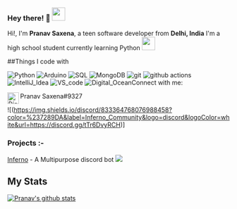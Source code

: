 ### Hey there! 👋  <img src="https://komarev.com/ghpvc/?username=Pranav-Saxena&style=flat&label=Profile+Views&color=blue" width="30">

Hi!, I'm **Pranav Saxena**, a teen software developer from **Delhi, India**
I'm a high school student currently learning Python <img src = "https://i.imgur.com/ml09ccU.png" width="30">

##Things I code with

  <img alt="Python" src = "https://img.shields.io/badge/Code-Python-informational?style=flat&logo=python&logoColor=white&color=2bbc8a"/>
  <img alt="Arduino" src ="https://img.shields.io/badge/Code-Arduino-informational?style=flat&logo=arduino&logoColor=white&color=2bbc8a" />
  <img alt="SQL" src="https://img.shields.io/badge/-SQL-E10098?style=flat-square&logo=sql&logoColor=white" />
  <img alt="MongoDB" src="https://img.shields.io/badge/-MongoDB-13aa52?style=flat-square&logo=mongodb&logoColor=white" />
  <img alt="git" src="https://img.shields.io/badge/-Git-F05032?style=flat-square&logo=git&logoColor=white" />
  <img alt="github actions" src="https://img.shields.io/badge/-Github_Actions-2088FF?style=flat-square&logo=github-actions&logoColor=white" />
  <img alt="IntelliJ_Idea" src ="https://img.shields.io/badge/Editor-IntelliJ_IDEA-informational?style=flat&logo=intellij-idea&logoColor=white&color=2bbc8a" />
  <img alt="VS_code" src ="https://img.shields.io/badge/Editor-VS_Code-informational?style=flat&logo=vscode&logoColor=white&color=2bbc8a" />
  <img alt="Digital_Ocean" src ="https://img.shields.io/badge/Cloud-Digital_Ocean-informational?style=flat&logo=digitalocean&logoColor=white&color=2bbc8a: />
  ![]("https://img.shields.io/badge/OS-Windows-informational?style=flat&logo=windows&logoColor=white&color=2bbc8a)

  
### Connect with me:
  <img align="left" alt="Discord" width="26px" src="https://discord.com/assets/f8389ca1a741a115313bede9ac02e2c0.svg"/> Pranav Saxena#9327 
                                                                                                                  
  ![(https://img.shields.io/discord/833364768076988458?color=%237289DA&label=Inferno_Community&logo=discord&logoColor=white&url=https://discord.gg/tTr6DvyRCH)]
                                                                                                                    
 
### Projects :-
  [Inferno](https://discord.com/api/oauth2/authorize?client_id=808690602358079508&permissions=4294967287&scope=bot) - A Multipurpose discord bot ![](https://img.shields.io/discord/833364768076988458?color=%237289DA&label=Inferno_Community&logo=discord&logoColor=white&url=https://discord.gg/tTr6DvyRCH)
  
## My Stats
  [![Pranav's github stats](https://github-readme-stats.vercel.app/api?username=Pranav-Saxena&count_private=true&include_all_commits=true&theme=radical)](https://github.com/Pranav-Saxena)

